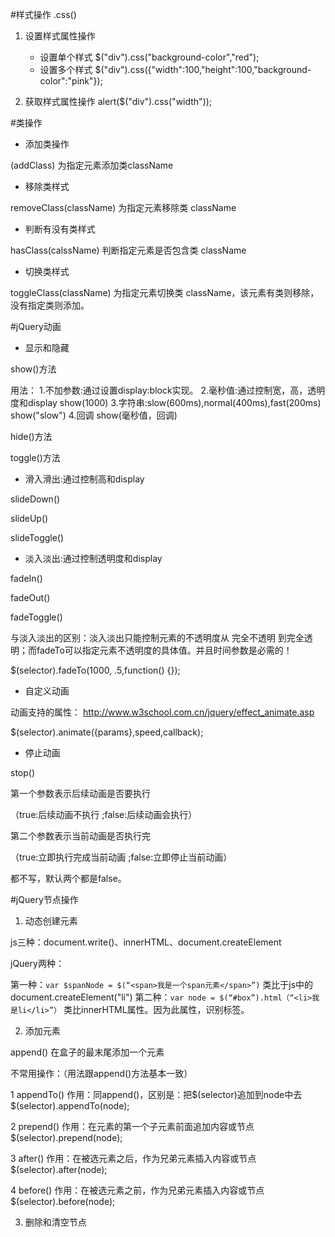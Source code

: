 #样式操作  .css()
1. 设置样式属性操作
    - 设置单个样式
        $("div").css("background-color","red");
    - 设置多个样式
        $("div").css({"width":100,"height":100,"background-color":"pink"});
    
2. 获取样式属性操作
alert($("div").css("width"));    



#类操作

- 添加类操作

(addClass) 为指定元素添加类className

- 移除类样式

removeClass(className) 为指定元素移除类 className

- 判断有没有类样式

hasClass(calssName) 判断指定元素是否包含类 className

- 切换类样式

toggleClass(className) 为指定元素切换类 className，该元素有类则移除，没有指定类则添加。



#jQuery动画

- 显示和隐藏

show()方法

用法：
1.不加参数:通过设置display:block实现。
2.毫秒值:通过控制宽，高，透明度和display
show(1000)
3.字符串:slow(600ms),normal(400ms),fast(200ms)
show("slow")
4.回调
show(毫秒值，回调)


hide()方法

toggle()方法


- 滑入滑出:通过控制高和display

slideDown()

slideUp()

slideToggle()


- 淡入淡出:通过控制透明度和display

fadeIn()

fadeOut()

fadeToggle()

与淡入淡出的区别：淡入淡出只能控制元素的不透明度从 完全不透明 到完全透明；而fadeTo可以指定元素不透明度的具体值。并且时间参数是必需的！

$(selector).fadeTo(1000, .5,function() {});




- 自定义动画

动画支持的属性：
	http://www.w3school.com.cn/jquery/effect_animate.asp

$(selector).animate({params},speed,callback);





- 停止动画

stop()

 第一个参数表示后续动画是否要执行

（true:后续动画不执行  ;false:后续动画会执行）

第二个参数表示当前动画是否执行完

（true:立即执行完成当前动画  ;false:立即停止当前动画）

都不写，默认两个都是false。





#jQuery节点操作

1. 动态创建元素

js三种：document.write()、innerHTML、document.createElement

jQuery两种：

第一种：`var $spanNode = $(“<span>我是一个span元素</span>”)`
类比于js中的document.createElement("li")
第二种：`var node = $(“#box”).html（“<li>我是li</li>”）`
类比innerHTML属性。因为此属性，识别标签。


2. 添加元素

append()      在盒子的最末尾添加一个元素

不常用操作：（用法跟append()方法基本一致）

1 appendTo()
作用：同append()，区别是：把$(selector)追加到node中去
$(selector).appendTo(node);

2 prepend()
作用：在元素的第一个子元素前面追加内容或节点
$(selector).prepend(node);

3 after()
作用：在被选元素之后，作为兄弟元素插入内容或节点
$(selector).after(node);

4 before()
作用：在被选元素之前，作为兄弟元素插入内容或节点
$(selector).before(node);


3. 删除和清空节点







